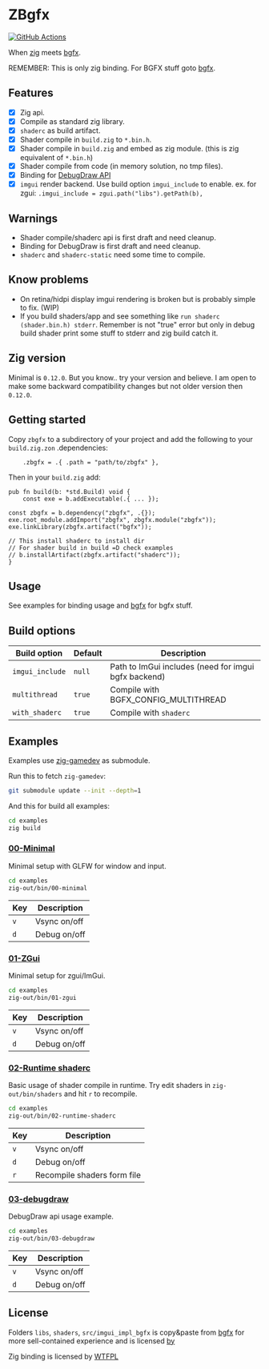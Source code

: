 # ZBgfx

[![GitHub Actions](https://github.com/cyberegoorg/zbgfx/actions/workflows/test.yaml/badge.svg)](https://github.com/cyberegoorg/zbgfx/actions/workflows/test.yaml)

When [zig](https://github.com/ziglang/zig) meets [bgfx](https://github.com/bkaradzic/bgfx).

REMEMBER: This is only zig binding. For BGFX stuff goto [bgfx](https://github.com/bkaradzic/bgfx).

## Features

- [x] Zig api.
- [x] Compile as standard zig library.
- [x] `shaderc` as build artifact.
- [x] Shader compile in `build.zig` to `*.bin.h`.
- [x] Shader compile in `build.zig` and embed as zig module. (this is zig equivalent of `*.bin.h`)
- [x] Shader compile from code (in memory solution, no tmp files).
- [x] Binding for [DebugDraw API](https://github.com/bkaradzic/bgfx/tree/master/examples/common/debugdraw)
- [x] `imgui` render backend. Use build option `imgui_include` to enable. ex. for
  zgui: `.imgui_include = zgui.path("libs").getPath(b),`

## Warnings

- Shader compile/shaderc api is first draft and need cleanup.
- Binding for DebugDraw is first draft and need cleanup.
- `shaderc` and `shaderc-static` need some time to compile.

## Know problems

- On retina/hidpi display imgui rendering is broken but is probably simple to fix. (WIP)
- If you build shaders/app and see something like `run shaderc (shader.bin.h) stderr`.
  Remember is not "true" error but only in debug build shader print some stuff to stderr and zig build catch it.

## Zig version

Minimal is `0.12.0`. But you know.. try your version and believe.
I am open to make some backward compatibility changes but not older version then `0.12.0`.

## Getting started

Copy `zbgfx` to a subdirectory of your project and add the following to your `build.zig.zon` .dependencies:

```zig
    .zbgfx = .{ .path = "path/to/zbgfx" },
```

Then in your `build.zig` add:

```zig
pub fn build(b: *std.Build) void {
    const exe = b.addExecutable(.{ ... });

const zbgfx = b.dependency("zbgfx", .{});
exe.root_module.addImport("zbgfx", zbgfx.module("zbgfx"));
exe.linkLibrary(zbgfx.artifact("bgfx"));

// This install shaderc to install dir
// For shader build in build =D check examples
// b.installArtifact(zbgfx.artifact("shaderc"));
}
```

## Usage

See examples for binding usage and [bgfx](https://github.com/bkaradzic/bgfx) for bgfx stuff.

## Build options

| Build option    | Default | Description                                          |
|-----------------|---------|------------------------------------------------------|
| `imgui_include` | `null`  | Path to ImGui includes (need for imgui bgfx backend) |
| `multithread`   | `true`  | Compile with BGFX_CONFIG_MULTITHREAD                 |
| `with_shaderc`  | `true`  | Compile with `shaderc`                               |

## Examples

Examples use [zig-gamedev](https://github.com/zig-gamedev/zig-gamedev) as submodule.

Run this to fetch `zig-gamedev`:

```bash
git submodule update --init --depth=1
```

And this for build all examples:

```sh
cd examples
zig build
```

### [00-Minimal](examples/00-minimal/)

Minimal setup with GLFW for window and input.

```sh
cd examples
zig-out/bin/00-minimal
```

| Key | Description  |
|-----|--------------|
| `v` | Vsync on/off |
| `d` | Debug on/off |

### [01-ZGui](examples/01-zgui/)

Minimal setup for zgui/ImGui.

```sh
cd examples
zig-out/bin/01-zgui
```

| Key | Description  |
|-----|--------------|
| `v` | Vsync on/off |
| `d` | Debug on/off |

### [02-Runtime shaderc](examples/02-runtime-shaderc/)

Basic usage of shader compile in runtime.
Try edit shaders in `zig-out/bin/shaders` and hit `r` to recompile.

```sh
cd examples
zig-out/bin/02-runtime-shaderc
```

| Key | Description                 |
|-----|-----------------------------|
| `v` | Vsync on/off                |
| `d` | Debug on/off                |
| `r` | Recompile shaders form file |

### [03-debugdraw](examples/03-debugdraw/)

DebugDraw api usage example.

```sh
cd examples
zig-out/bin/03-debugdraw
```

| Key | Description  |
|-----|--------------|
| `v` | Vsync on/off |
| `d` | Debug on/off |

## License

Folders `libs`, `shaders`, `src/imgui_impl_bgfx` is copy&paste from [bgfx](https://github.com/bkaradzic/bgfx) for more
sell-contained experience and is licensed [by](https://github.com/bkaradzic/bgfx/blob/master/LICENSE)

Zig binding is licensed by [WTFPL](LICENSE)
